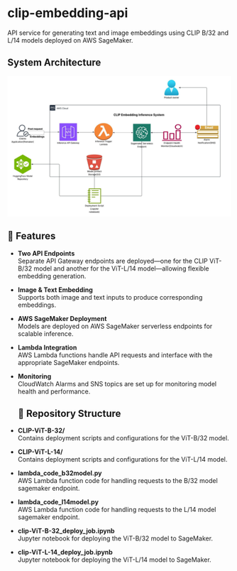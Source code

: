 # clip-embedding-api
API service for generating text and image embeddings using CLIP B/32 and L/14 models deployed on AWS SageMaker.

## System Architecture
![Clip Embedding Inference System](system_architecture.jpeg)


## 🚀 Features
- **Two API Endpoints**  
  Separate API Gateway endpoints are deployed—one for the CLIP ViT-B/32 model and another for the ViT-L/14 model—allowing flexible embedding generation.

- **Image & Text Embedding**  
  Supports both image and text inputs to produce corresponding embeddings.

- **AWS SageMaker Deployment**  
  Models are deployed on AWS SageMaker serverless endpoints for scalable inference.

- **Lambda Integration**  
  AWS Lambda functions handle API requests and interface with the appropriate SageMaker endpoints.

- **Monitoring**  
  CloudWatch Alarms and SNS topics are set up for monitoring model health and performance.

  ## 📁 Repository Structure

- **CLIP-ViT-B-32/**  
  Contains deployment scripts and configurations for the ViT-B/32 model.

- **CLIP-ViT-L-14/**  
  Contains deployment scripts and configurations for the ViT-L/14 model.

- **lambda_code_b32model.py**  
  AWS Lambda function code for handling requests to the B/32 model sagemaker endpoint.

- **lambda_code_l14model.py**  
  AWS Lambda function code for handling requests to the L/14 model sagemaker endpoint.

- **clip-ViT-B-32_deploy_job.ipynb**  
  Jupyter notebook for deploying the ViT-B/32 model to SageMaker.

- **clip-ViT-L-14_deploy_job.ipynb**  
  Jupyter notebook for deploying the ViT-L/14 model to SageMaker.

